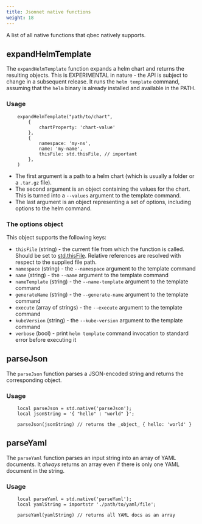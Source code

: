 ```yaml
---
title: Jsonnet native functions
weight: 18
---
```


A list of all native functions that qbec natively supports.

## expandHelmTemplate

The `expandHelmTemplate` function expands a helm chart and returns the resulting objects.
This is EXPERIMENTAL in nature - the API is subject to change in a subsequent release.
It runs the `helm template` command, assuming that the `helm` binary is already installed and
available in the PATH.

### Usage
```
    expandHelmTemplate("path/to/chart", 
        { 
            chartProperty: 'chart-value'
        },
        {
            namespace: 'my-ns',
            name: 'my-name',
            thisFile: std.thisFile, // important
        },
    )
```

* The first argument is a path to a helm chart (which is usually a folder or a `.tar.gz` file).
* The second argument is an object containing the values for the chart. This is turned into a `--values` argument to the template command.
* The last argument is an object representing a set of options, including options to the helm command.

### The options object

This object supports the following keys:

* `thisFile` (string) - the current file from which the function is called. Should be set to [std.thisFile](https://jsonnet.org/ref/stdlib.html#thisFile). Relative references
   are resolved with respect to the supplied file path.
* `namespace` (string) - the `--namespace` argument to the template command
* `name` (string) - the `--name` argument to the template command
* `nameTemplate` (string) - the `--name-template` argument to the template command
* `generateName` (string) - the `--generate-name` argument to the template command
* `execute` (array of strings) - the `--execute` argument to the template command
* `kubeVersion` (string) - the `--kube-version` argument to the template command
* `verbose` (bool) - print `helm template` command invocation to standard error before executing it


## parseJson

The `parseJson` function parses a JSON-encoded string and returns the corresponding object.

### Usage
```
    local parseJson = std.native('parseJson');
    local jsonString = '{ "hello" : "world" }';
    
    parseJson(jsonString) // returns the _object_ { hello: 'world' }
```

## parseYaml

The `parseYaml` function parses an input string into an array of YAML documents. It _always_ returns an array
even if there is only one YAML document in the string.

### Usage
```
    local parseYaml = std.native('parseYaml');
    local yamlString = importstr './path/to/yaml/file';
    
    parseYaml(yamlString) // returns all YAML docs as an array
```


